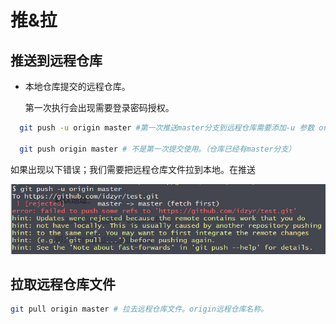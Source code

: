 # 推&拉

## 推送到远程仓库

- 本地仓库提交的远程仓库。

  第一次执行会出现需要登录密码授权。

```bash
  git push -u origin master #第一次推送master分支到远程仓库需要添加-u 参数 origin 远程仓库名称

  git push origin master # 不是第一次提交使用。（仓库已经有master分支）
```

如果出现以下错误；我们需要把远程仓库文件拉到本地。在推送

![image-20200721142440894](push_and_pull-images/image-20200721142440894-16500895702402.png)

## 拉取远程仓库文件

```bash
git pull origin master # 拉去远程仓库文件。origin远程仓库名称。
```
